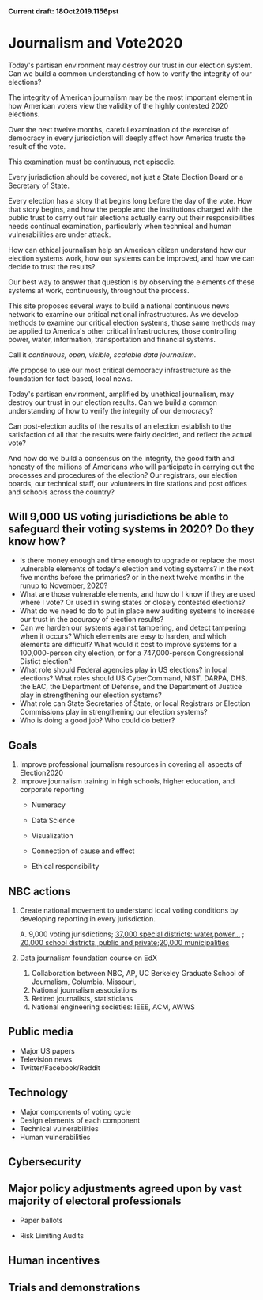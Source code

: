 
#### Current draft: 18Oct2019.1156pst
# Journalism and Vote2020

Today's partisan environment may destroy our trust in our election system. Can we build a common understanding of how to verify the integrity of our elections?

The integrity of American journalism may be the most important element in how American voters view the validity of the highly contested 2020 elections.

Over the next twelve months, careful examination of the exercise of democracy in every jurisdiction will deeply affect how America trusts the result of the vote.

This examination must be continuous, not episodic.

Every jurisdiction should be covered, not just a State Election Board or a Secretary of State.

Every election has a story that begins long before the day of the vote.  How that story begins, and how the people and the institutions charged with the public trust to carry out fair elections actually carry out their responsibilities needs continual examination, particularly when technical and human vulnerabilities are under attack.

How can ethical journalism help an American citizen understand how our election systems work, how our systems can be improved, and how we can decide to trust the results?

Our best way to answer that question is by observing the elements of these systems at work, continuously, throughout the process.

This site proposes several ways to build a national continuous news network to examine our critical national infrastructures. As we develop methods to examine our critical election systems, those same methods may be applied to America's other critical infrastructures, those controlling power, water, information, transportation and financial systems.

Call it _continuous, open, visible, scalable data journalism_.

We propose to use our most critical democracy infrastructure as the foundation for fact-based, local news.

Today's partisan environment, amplified by unethical journalism, may destroy our trust in our election results. Can we build a common understanding of how to verify the integrity of our democracy?

Can post-election audits of the results of an election establish to the satisfaction of all that the results were fairly decided, and reflect the actual vote?

And how do we build a consensus on the integrity, the good faith and honesty of the millions of Americans who will participate in carrying out the processes and procedures of the election?  Our registrars, our election boards, our technical staff, our volunteers in fire stations and post offices and schools across the country?

## Will 9,000 US voting jurisdictions be able to safeguard their voting systems in 2020? Do they know how?
  - Is there money enough and time enough to upgrade or replace the most vulnerable elements of today's election and voting systems? in the next five months before the primaries? or in the next twelve months in the runup to November, 2020?
  - What are those vulnerable elements, and how do I know if they are used where I vote? Or used in swing states or closely contested elections?
  - What do we need to do to put in place new auditing systems to increase our trust in the accuracy of election results?
  - Can we harden our systems against tampering, and detect tampering when it occurs?  Which elements are easy to harden, and which elements are difficult?  What would it cost to improve systems for a 100,000-person city election, or for a 747,000-person Congressional Distict election?
  - What role should Federal agencies play in US elections? in local elections? What roles should US CyberCommand, NIST, DARPA, DHS, the EAC, the Department of Defense, and the Department of Justice play in strengthening our election systems?
  - What role can State Secretaries of State, or local Registrars or Election Commissions play in strengthening our election systems?
  - Who is doing a good job?  Who could do better?

## Goals
1. Improve professional journalism resources in covering all aspects of Election2020
2. Improve journalism training in high schools, higher education, and corporate reporting
   - Numeracy

   - Data Science

   - Visualization

   - Connection of cause and effect

   - Ethical responsibility

## NBC actions

1. Create national movement to understand local voting conditions by developing reporting in every jurisdiction.

   A. 9,000 voting jurisdictions; [37,000 special districts: water,power...](https://en.wikipedia.org/wiki/Special_district_(United_States)) ; [20,000 school districts, public and private](https://en.wikipedia.org/wiki/School_district);[20,000 municipalities](http://www.citymayors.com/mayors/us-mayors.html)

2. Data journalism foundation course on EdX
    1. Collaboration between NBC, AP, UC Berkeley Graduate School of Journalism, Columbia, Missouri,
    2. National journalism associations
    3. Retired journalists, statisticians
    4. National engineering societies: IEEE, ACM, AWWS

## Public media
- Major US papers
- Television news
- Twitter/Facebook/Reddit

## Technology
- Major components of voting cycle
- Design elements of each component
- Technical vulnerabilities
- Human vulnerabilities


## Cybersecurity

## Major policy adjustments agreed upon by vast majority of electoral professionals
- Paper ballots

- Risk Limiting Audits


## Human incentives


## Trials and demonstrations
